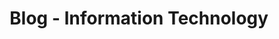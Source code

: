 ---
permalink: /blog/information-technology/
layout: bojekylls/header-body-footer/posts
title: Blog - Information Technology
include-seo: false
pagination:
  enabled: true
  collection: blog-information-technology
  sort_field: 'date'
  sort_reverse: true
sitemap: false
masonry-grids: true
---